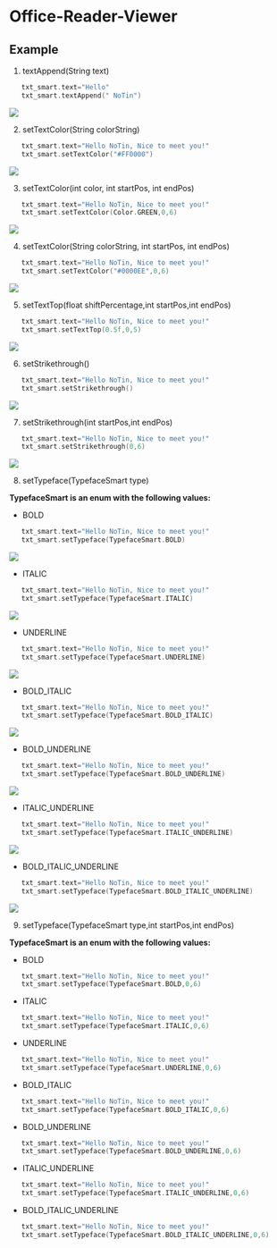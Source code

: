 # Office-Reader-Viewer
## Example
1. textAppend(String text)
```kotlin
   txt_smart.text="Hello"
   txt_smart.textAppend(" NoTin")
```
<img src="https://s3.envato.com/files/378510954/a1.png">

2. setTextColor(String colorString)
```kotlin
   txt_smart.text="Hello NoTin, Nice to meet you!"
   txt_smart.setTextColor("#FF0000")
```
<img src="https://imgur.com/AZ3u9F3.png">

3. setTextColor(int color, int startPos, int endPos)
```kotlin
   txt_smart.text="Hello NoTin, Nice to meet you!"
   txt_smart.setTextColor(Color.GREEN,0,6)
```
<img src="https://imgur.com/ZY1g1iW.png">

4. setTextColor(String colorString, int startPos, int endPos)
```kotlin
   txt_smart.text="Hello NoTin, Nice to meet you!"
   txt_smart.setTextColor("#0000EE",0,6)
```
<img src="https://imgur.com/0BL48AX.png">

5. setTextTop(float shiftPercentage,int startPos,int endPos)
```kotlin
   txt_smart.text="Hello NoTin, Nice to meet you!"
   txt_smart.setTextTop(0.5f,0,5)
```
<img src="https://imgur.com/L6HXlW2.png">

6. setStrikethrough()
```kotlin
   txt_smart.text="Hello NoTin, Nice to meet you!"
   txt_smart.setStrikethrough()
```
<img src="https://imgur.com/py3toA9.png">

7. setStrikethrough(int startPos,int endPos)
```kotlin
   txt_smart.text="Hello NoTin, Nice to meet you!"
   txt_smart.setStrikethrough(0,6)
```
<img src="https://imgur.com/JE3GLvT.png">

8. setTypeface(TypefaceSmart type)

**TypefaceSmart is an enum with the following values:**
* BOLD
```kotlin
   txt_smart.text="Hello NoTin, Nice to meet you!"
   txt_smart.setTypeface(TypefaceSmart.BOLD)
```
<img src="https://imgur.com/Yomh83B.png">

* ITALIC
```kotlin
   txt_smart.text="Hello NoTin, Nice to meet you!"
   txt_smart.setTypeface(TypefaceSmart.ITALIC)
```
<img src="https://imgur.com/SP4uYAQ.png">

* UNDERLINE
```kotlin
   txt_smart.text="Hello NoTin, Nice to meet you!"
   txt_smart.setTypeface(TypefaceSmart.UNDERLINE)
```
<img src="https://imgur.com/xSfvtik.png">

* BOLD_ITALIC
```kotlin
   txt_smart.text="Hello NoTin, Nice to meet you!"
   txt_smart.setTypeface(TypefaceSmart.BOLD_ITALIC)
```
<img src="https://imgur.com/A7NWUQE.png">

* BOLD_UNDERLINE
```kotlin
   txt_smart.text="Hello NoTin, Nice to meet you!"
   txt_smart.setTypeface(TypefaceSmart.BOLD_UNDERLINE)
```
<img src="https://imgur.com/Jz9Di5m.png">

* ITALIC_UNDERLINE
```kotlin
   txt_smart.text="Hello NoTin, Nice to meet you!"
   txt_smart.setTypeface(TypefaceSmart.ITALIC_UNDERLINE)
```
<img src="https://imgur.com/mWNFt26.png">

* BOLD_ITALIC_UNDERLINE
```kotlin
   txt_smart.text="Hello NoTin, Nice to meet you!"
   txt_smart.setTypeface(TypefaceSmart.BOLD_ITALIC_UNDERLINE)
```
<img src="https://imgur.com/m6bKEZU.png">

9. setTypeface(TypefaceSmart type,int startPos,int endPos)

**TypefaceSmart is an enum with the following values:**
* BOLD
```kotlin
   txt_smart.text="Hello NoTin, Nice to meet you!"
   txt_smart.setTypeface(TypefaceSmart.BOLD,0,6)
```
* ITALIC
```kotlin
   txt_smart.text="Hello NoTin, Nice to meet you!"
   txt_smart.setTypeface(TypefaceSmart.ITALIC,0,6)
```
* UNDERLINE
```kotlin
   txt_smart.text="Hello NoTin, Nice to meet you!"
   txt_smart.setTypeface(TypefaceSmart.UNDERLINE,0,6)
```
* BOLD_ITALIC
```kotlin
   txt_smart.text="Hello NoTin, Nice to meet you!"
   txt_smart.setTypeface(TypefaceSmart.BOLD_ITALIC,0,6)
```
* BOLD_UNDERLINE
```kotlin
   txt_smart.text="Hello NoTin, Nice to meet you!"
   txt_smart.setTypeface(TypefaceSmart.BOLD_UNDERLINE,0,6)
```
* ITALIC_UNDERLINE
```kotlin
   txt_smart.text="Hello NoTin, Nice to meet you!"
   txt_smart.setTypeface(TypefaceSmart.ITALIC_UNDERLINE,0,6)
```
* BOLD_ITALIC_UNDERLINE
```kotlin
   txt_smart.text="Hello NoTin, Nice to meet you!"
   txt_smart.setTypeface(TypefaceSmart.BOLD_ITALIC_UNDERLINE,0,6)
```
 
